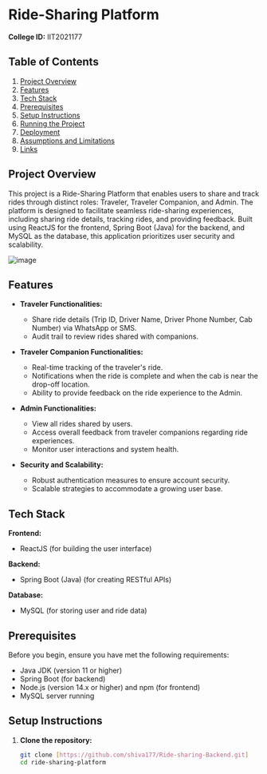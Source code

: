 # Ride-Sharing Platform

**College ID:** IIT2021177

## Table of Contents
1. [Project Overview](#project-overview)
2. [Features](#features)
3. [Tech Stack](#tech-stack)
4. [Prerequisites](#prerequisites)
5. [Setup Instructions](#setup-instructions)
6. [Running the Project](#running-the-project)
7. [Deployment](#deployment)
8. [Assumptions and Limitations](#assumptions-and-limitations)
9. [Links](#links)

## Project Overview
This project is a Ride-Sharing Platform that enables users to share and track rides through distinct roles: Traveler, Traveler Companion, and Admin. The platform is designed to facilitate seamless ride-sharing experiences, including sharing ride details, tracking rides, and providing feedback. Built using ReactJS for the frontend, Spring Boot (Java) for the backend, and MySQL as the database, this application prioritizes user security and scalability.

![image](https://example.com/path/to/your/image.png)

## Features
- **Traveler Functionalities:**
  - Share ride details (Trip ID, Driver Name, Driver Phone Number, Cab Number) via WhatsApp or SMS.
  - Audit trail to review rides shared with companions.
  
- **Traveler Companion Functionalities:**
  - Real-time tracking of the traveler's ride.
  - Notifications when the ride is complete and when the cab is near the drop-off location.
  - Ability to provide feedback on the ride experience to the Admin.

- **Admin Functionalities:**
  - View all rides shared by users.
  - Access overall feedback from traveler companions regarding ride experiences.
  - Monitor user interactions and system health.

- **Security and Scalability:**
  - Robust authentication measures to ensure account security.
  - Scalable strategies to accommodate a growing user base.

## Tech Stack
**Frontend:**
- ReactJS (for building the user interface)

**Backend:**
- Spring Boot (Java) (for creating RESTful APIs)

**Database:**
- MySQL (for storing user and ride data)

## Prerequisites
Before you begin, ensure you have met the following requirements:
- Java JDK (version 11 or higher)
- Spring Boot (for backend)
- Node.js (version 14.x or higher) and npm (for frontend)
- MySQL server running

## Setup Instructions
1. **Clone the repository:**
   ```bash
   git clone [https://github.com/shiva177/Ride-sharing-Backend.git]
   cd ride-sharing-platform
